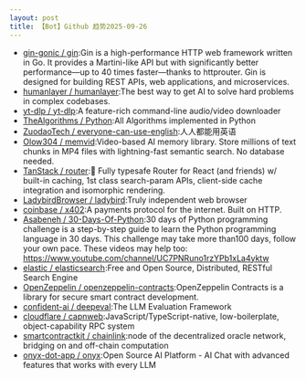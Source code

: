 ```yaml
---
layout: post
title: 【Bot】Github 趋势2025-09-26
---
```


* [gin-gonic / gin](https://github.com/gin-gonic/gin):Gin is a high-performance HTTP web framework written in Go. It provides a Martini-like API but with significantly better performance—up to 40 times faster—thanks to httprouter. Gin is designed for building REST APIs, web applications, and microservices.
* [humanlayer / humanlayer](https://github.com/humanlayer/humanlayer):The best way to get AI to solve hard problems in complex codebases.
* [yt-dlp / yt-dlp](https://github.com/yt-dlp/yt-dlp):A feature-rich command-line audio/video downloader
* [TheAlgorithms / Python](https://github.com/TheAlgorithms/Python):All Algorithms implemented in Python
* [ZuodaoTech / everyone-can-use-english](https://github.com/ZuodaoTech/everyone-can-use-english):人人都能用英语
* [Olow304 / memvid](https://github.com/Olow304/memvid):Video-based AI memory library. Store millions of text chunks in MP4 files with lightning-fast semantic search. No database needed.
* [TanStack / router](https://github.com/TanStack/router):🤖 Fully typesafe Router for React (and friends) w/ built-in caching, 1st class search-param APIs, client-side cache integration and isomorphic rendering.
* [LadybirdBrowser / ladybird](https://github.com/LadybirdBrowser/ladybird):Truly independent web browser
* [coinbase / x402](https://github.com/coinbase/x402):A payments protocol for the internet. Built on HTTP.
* [Asabeneh / 30-Days-Of-Python](https://github.com/Asabeneh/30-Days-Of-Python):30 days of Python programming challenge is a step-by-step guide to learn the Python programming language in 30 days. This challenge may take more than100 days, follow your own pace. These videos may help too: https://www.youtube.com/channel/UC7PNRuno1rzYPb1xLa4yktw
* [elastic / elasticsearch](https://github.com/elastic/elasticsearch):Free and Open Source, Distributed, RESTful Search Engine
* [OpenZeppelin / openzeppelin-contracts](https://github.com/OpenZeppelin/openzeppelin-contracts):OpenZeppelin Contracts is a library for secure smart contract development.
* [confident-ai / deepeval](https://github.com/confident-ai/deepeval):The LLM Evaluation Framework
* [cloudflare / capnweb](https://github.com/cloudflare/capnweb):JavaScript/TypeScript-native, low-boilerplate, object-capability RPC system
* [smartcontractkit / chainlink](https://github.com/smartcontractkit/chainlink):node of the decentralized oracle network, bridging on and off-chain computation
* [onyx-dot-app / onyx](https://github.com/onyx-dot-app/onyx):Open Source AI Platform - AI Chat with advanced features that works with every LLM

